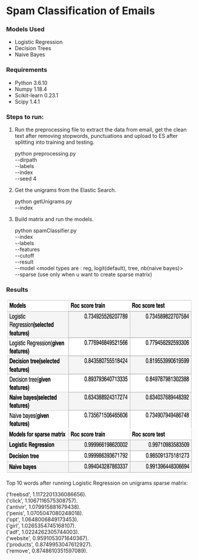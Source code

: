 # Spam Classification of Emails

### Models Used
* Logistic Regression
* Decision Trees
* Naive Bayes

### Requirements
* Python 3.6.10  
* Numpy 1.18.4  
* Scikit-learn 0.23.1
* Scipy 1.4.1


### Steps to run:

1. Run the preprocessing file to extract the data from email, get the clean text after removing stopwords, punctuations and upload to ES after splitting into training and testing.      

      python preprocessing.py \
      --dirpath <path to emails folder> \
      --labels <path to labels index file> \
      --index <ES index name> \
      --seed 4

2. Get the unigrams from the Elastic Search.         

      python getUnigrams.py \
      --index <ES index name>

3. Build matrix and run the models.    

      python spamClassifier.py \
      --index <ES index name> \
      --labels <path to labels index file> \
      --features <features file path> \
      --cutoff <no of features u want to select from unigrams> \
      --result <output path folder> \
      --model <model types are : reg, logit(default), tree, nb(naive bayes)> \
      --sparse (use only when u want to create sparse matrix)

  
### Results

<img src="https://github.com/Arushi04/Spam-Classification/blob/master/images/models.png" width="550" height="350">
<img src="https://github.com/Arushi04/Spam-Classification/blob/master/images/sparse_models.png" width="550" height="120">


Top 10 words after running Logistic Regression on unigrams sparse matrix:

('freebsd', 1.1172201336086656).   
('click', 1.1067116575308757).    
('antivir', 1.079915881679438).    
('penis', 1.0705047080248018).     
('opt', 1.0648006849173453).    
('girl', 1.0265354745168107).    
('adf', 1.0224262305744003).    
('website', 0.9591053071640367).     
('products', 0.8749953047612927).    
('remove', 0.8748610351597089).     

       







